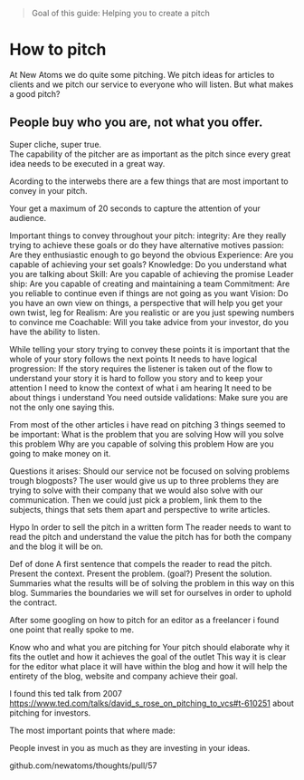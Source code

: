 > Goal of this guide: Helping you to create a pitch

# How to pitch
At New Atoms we do quite some pitching. We pitch ideas for articles to clients and we pitch our service to everyone who will listen. But what makes a good pitch?

## People buy who you are, not what you offer.

Super cliche, super true.  
The capability of the pitcher are as important as the pitch since every great idea needs to be executed in a great way.

Acording to the interwebs there are a few things that are most important to convey in your pitch.

Your get a maximum of 20 seconds to capture the attention of your audience.

Important things to convey throughout your pitch:
integrity: Are they really trying to achieve these goals or do they have alternative motives
passion: Are they enthusiastic enough to go beyond the obvious
Experience: Are you capable of achieving your set goals?
Knowledge: Do you understand what you are talking about
Skill: Are you capable of achieving the promise
Leader ship: Are you capable of creating and maintaining a team
Commitment: Are you reliable to continue even if things are not going as you want
Vision: Do you have an own view on things, a perspective that will help you get your own twist, leg for
Realism: Are you realistic or are you just spewing numbers to convince me
Coachable: Will you take advice from your investor, do you have the ability to listen.

While telling your story trying to convey these points it is important that the whole of your story follows the next points
It needs to have logical progression: If the story requires the listener is taken out of the flow to understand your story it is hard to follow you story and to keep your attention
I need to know the context of what i am hearing
It need to be about things i understand
You need outside validations: Make sure you are not the only one saying this.

From most of the other articles i have read on pitching 3 things seemed to be important:
What is the problem that you are solving
How will you solve this problem
Why are you capable of solving this problem
How are you going to make money on it.

Questions it arises:
Should our service not be focused on solving problems trough blogposts?
The user would give us up to three problems they are trying to solve with their company that we would also solve with our communication. Then we could just pick a problem, link them to the subjects, things that sets them apart and perspective to write articles.

Hypo
In order to sell the pitch in a written form
The reader needs to want to read the pitch and understand the value the pitch has for both the company and the blog it will be on.


Def of done
A first sentence that compels the reader to read the pitch.
Present the context.
Present the problem. (goal?)
Present the solution.
Summaries what the results will be of solving the problem in this way on this blog.
Summaries the boundaries we will set for ourselves in order to uphold the contract.




After some googling on how to pitch for an editor as a freelancer i found one point that really spoke to me.

Know who and what you are pitching for
Your pitch should elaborate why it fits the outlet and how it achieves the goal of the outlet
This way it is clear for the editor what place it will have within the blog and how it will help the entirety of the blog, website and company achieve their goal.

I found this ted talk from 2007 https://www.ted.com/talks/david_s_rose_on_pitching_to_vcs#t-610251 about pitching for investors.

The most important points that where made:

People invest in you as much as they are investing in your ideas.

github.com/newatoms/thoughts/pull/57

